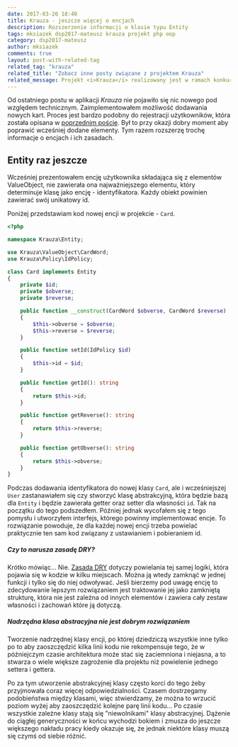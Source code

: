 ```yaml
---
date: 2017-03-26 18:40
title: Krauza - jeszcze więcej o encjach
description: Rozszerzenie informacji o klasie typu Entity 
tags: mksiazek dsp2017-mateusz krauza projekt php oop
category: dsp2017-mateusz
author: mksiazek
comments: true
layout: post-with-related-tag
related_tag: "krauza"
related_title: "Zobacz inne posty związane z projektem Krauza"
related_message: Projekt <i>Krauza</i> realizowany jest w ramach konkursu <a href="http://devstyle.pl/daj-sie-poznac/">Daj Się Poznać 2017</a>. Repozytorium dostępne jest w serwisie <a href="https://github.com/mejt/Krauza">GitHub</a>.
---
```


Od ostatniego postu w aplikacji *Krauza* nie pojawiło się nic nowego pod względem technicznym. Zaimplementowałem możliwość
dodawania nowych kart. Proces jest bardzo podobny do rejestracji użytkowników, która została opisana w 
[poprzednim poście](/dsp2017-mateusz/2017/03/18/kruaza-rejestracja-uzytkownikow.html). Był to przy okazji dobry moment
aby poprawić wcześniej dodane elementy. Tym razem rozszerzę trochę informacje o encjach i ich zasadach.

## Entity raz jeszcze
Wcześniej prezentowałem encję użytkownika składająca się z elementów ValueObject, nie zawierała ona najważniejszego
elementu, który determinuje klasę jako encję - identyfikatora. Każdy obiekt powinien zawierać swój unikatowy id.

Poniżej przedstawiam kod nowej encji w projekcie - `Card`.

~~~ php
<?php

namespace Krauza\Entity;

use Krauza\ValueObject\CardWord;
use Krauza\Policy\IdPolicy;

class Card implements Entity
{
    private $id;
    private $obverse;
    private $reverse;

    public function __construct(CardWord $obverse, CardWord $reverse)
    {
        $this->obverse = $obverse;
        $this->reverse = $reverse;
    }

    public function setId(IdPolicy $id)
    {
        $this->id = $id;
    }

    public function getId(): string
    {
        return $this->id;
    }

    public function getReverse(): string
    {
        return $this->reverse;
    }

    public function getObverse(): string
    {
        return $this->obverse;
    }
}
~~~
Podczas dodawania identyfikatora do nowej klasy `Card`, ale i wcześniejszej `User` zastanawiałem się czy stworzyć klasę
abstrakcyjną, która będzie bazą dla `Entity` i będzie zawierała getter oraz setter dla własności `id`. Tak na początku
do tego podszedłem. Później jednak wycofałem się z tego pomysłu i utworzyłem interfejs, którego powinny implementować
encje. To rozwiązanie powoduje, że dla każdej nowej encji trzeba powielać praktycznie ten sam kod związany z
ustawianiem i pobieraniem id.

##### Czy to narusza zasadę DRY?
Krótko mówiąc... Nie. [Zasada DRY](https://pl.wikipedia.org/wiki/DRY) dotyczy powielania tej samej logiki,
która pojawia się w kodzie w kilku miejscach. Można ją wtedy zamknąć w jednej funkcji i tylko się do niej odwoływać.
Jeśli bierzemy pod uwagę encję to zdecydowanie lepszym rozwiązaniem jest traktowanie jej jako zamkniętą strukturę, która
nie jest zależna od innych elementów i zawiera cały zestaw własności i zachowań które ją dotyczą.

##### Nadrzędna klasa abstracyjna nie jest dobrym rozwiązaniem 
Tworzenie nadrzędnej klasy encji, po której dziedziczą wszystkie inne tylko po to aby zaoszczędzić kilka linii kodu
nie rekompensuje tego, że w późniejczym czasie architektura może stać się zaciemniona i niejasna, a to stwarza o wiele
większe zagrożenie dla projektu niż powielenie jednego settera i gettera.

Po za tym utworzenie abstrakcyjnej klasy często korci do tego żeby przyjmowała coraz więcej odpowiedzialności. Czasem
dostrzegamy podobieństwa między klasami, więc stwierdzamy, że można to wrzucić poziom wyżej aby zaoszczędzić kolejne
parę linii kodu... Po czasie wszystkie zależne klasy stają się "niewolnikami" klasy abstracyjnej. Dążenie do ciągłej
generyczności w końcu wychodzi bokiem i zmusza do jeszcze większego nakładu pracy kiedy okazuje się, że jednak niektóre
klasy muszą się czymś od siebie różnić.
